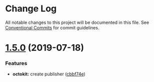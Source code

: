 # Change Log

All notable changes to this project will be documented in this file.
See [Conventional Commits](https://conventionalcommits.org) for commit guidelines.

# [1.5.0](https://github.com/atlantisunited/beholder/compare/v1.4.0...v1.5.0) (2019-07-18)


### Features

* **octokit:** create publisher ([cbbf74e](https://github.com/atlantisunited/beholder/commit/cbbf74e))
